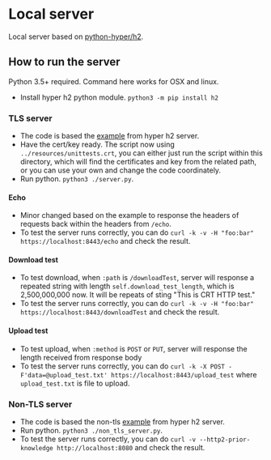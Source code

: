 # Local server

Local server based on [python-hyper/h2](https://github.com/python-hyper/h2).

## How to run the server

Python 3.5+ required. Command here works for OSX and linux.

- Install hyper h2 python module. `python3 -m pip install h2`

### TLS server

- The code is based the [example](https://github.com/python-hyper/h2/blob/master/examples/asyncio/asyncio-server.py) from hyper h2 server.
- Have the cert/key ready. The script now using `../resources/unittests.crt`, you can either just run the script within this directory, which will find the certificates and key from the related path, or you can use your own and change the code coordinately.
- Run python. `python3 ./server.py`.

#### Echo

- Minor changed based on the example to response the headers of requests back within the headers from `/echo`.
- To test the server runs correctly, you can do `curl -k -v -H "foo:bar" https://localhost:8443/echo` and check the result.

#### Download test

- To test download, when `:path` is `/downloadTest`, server will response a repeated string with length `self.download_test_length`, which is 2,500,000,000 now. It will be repeats of sting "This is CRT HTTP test."
- To test the server runs correctly, you can do `curl -k -v -H "foo:bar" https://localhost:8443/downloadTest` and check the result.

#### Upload test

- To test upload, when `:method` is `POST` or `PUT`, server will response the length received from response body
- To test the server runs correctly, you can do `curl -k -X POST -F'data=@upload_test.txt' https://localhost:8443/upload_test` where `upload_test.txt` is file to upload.

### Non-TLS server

- The code is based the non-tls [example](http://python-hyper.org/projects/h2/en/stable/basic-usage.html) from hyper h2 server.
- Run python. `python3 ./non_tls_server.py`.
- To test the server runs correctly, you can do `curl -v --http2-prior-knowledge http://localhost:8080` and check the result.
